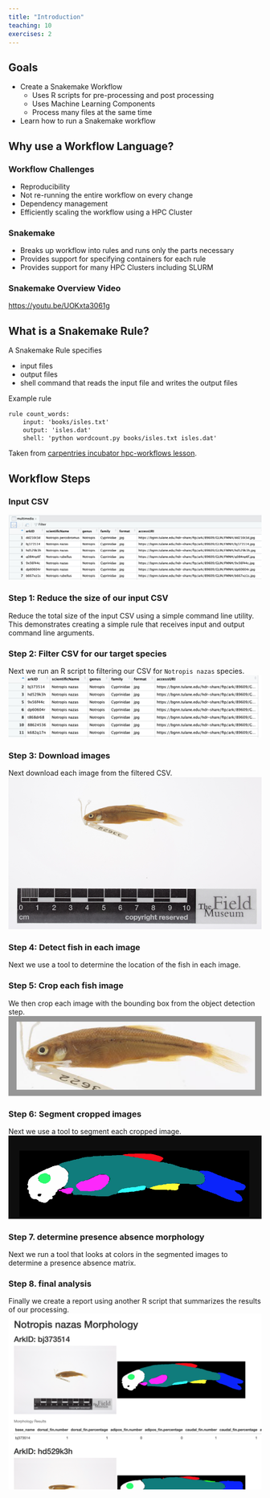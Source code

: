 ```yaml
---
title: "Introduction"
teaching: 10
exercises: 2
---
```


## Goals
- Create a Snakemake Workflow
  - Uses R scripts for pre-processing and post processing
  - Uses Machine Learning Components
  - Process many files at the same time
- Learn how to run a Snakemake workflow

## Why use a Workflow Language?
### Workflow Challenges
- Reproducibility
- Not re-running the entire workflow on every change
- Dependency management
- Efficiently scaling the workflow using a HPC Cluster

### Snakemake
- Breaks up workflow into rules and runs only the parts necessary
- Provides support for specifying containers for each rule
- Provides support for many HPC Clusters including SLURM

### Snakemake Overview Video

https://youtu.be/UOKxta3061g

## What is a Snakemake Rule?

A Snakemake Rule specifies

- input files
- output files
- shell command that reads the input file and writes the output files


Example rule
```
rule count_words:
    input: 'books/isles.txt'
    output: 'isles.dat'
    shell: 'python wordcount.py books/isles.txt isles.dat'
```
Taken from [carpentries incubator hpc-workflows lesson](https://carpentries-incubator.github.io/hpc-workflows/02-snakefiles/index.html).

## Workflow Steps

### Input CSV
![multimedia CSV screenshot](files/multimedia.png)

### Step 1: Reduce the size of our input CSV
Reduce the total size of the input CSV using a simple command line utility.
This demonstrates creating a simple rule that receives input and output command line arguments.

### Step 2: Filter CSV for our target species
Next we run an R script to filtering our CSV for `Notropis nazas` species.
![filtered CSV screenshot](files/filtered.png)

### Step 3: Download images
Next download each image from the filtered CSV.
![minnow image](files/bj373514.png)

### Step 4: Detect fish in each image
Next we use a tool to determine the location of the fish in each image.

### Step 5: Crop each fish image
We then crop each image with the bounding box from the object detection step.
![cropped minnow image](files/bj373514_crop.png)

### Step 6: Segment cropped images
Next we use a tool to segment each cropped image.
![segmented minnow image](files/bj373514_seg.png)

### Step 7. determine presence absence morphology 
Next we run a tool that looks at colors in the segmented images to determine a presence absence matrix.

### Step 8. final analysis
Finally we create a report using another R script that summarizes the results of our processing. 
![final report screenshot](files/report.png)


